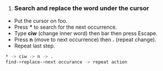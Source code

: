 

1.  ### Search and replace the word under the cursor

+ Put the cursor on foo.
+ Press <b>*</b> to search for the next occurrence.
+ Type **ciw** (change inner word) then bar then press Escape.
+ Press **n** (move to next occurrence) then **.** (repeat change).
+ Repeat last step.

```bash
* -> ciw -> n -> .
find->replace->next occurance -> repeat action
```